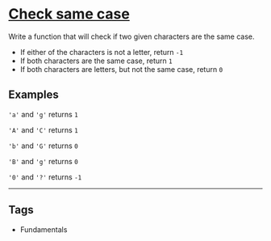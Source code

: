 # [Check same case](https://www.codewars.com/kata/5dd462a573ee6d0014ce715b)

Write a function that will check if two given characters are the same case.

- If either of the characters is not a letter, return `-1`
- If both characters are the same case, return `1`
- If both characters are letters, but not the same case, return `0`

## Examples

`'a'` and `'g'` returns `1`

`'A'` and `'C'` returns `1`

`'b'` and `'G'` returns `0`

`'B'` and `'g'` returns `0`

`'0'` and `'?'` returns `-1`

---

## Tags

- Fundamentals
